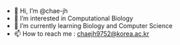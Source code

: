 - 👋 Hi, I’m @chae-jh
- 👀 I’m interested in Computational Biology
- 🌱 I’m currently learning Biology and Computer Science
- 📫 How to reach me : chaejh9752@korea.ac.kr

<!---
chae-jh/chae-jh is a ✨ special ✨ repository because its `README.md` (this file) appears on your GitHub profile.
You can click the Preview link to take a look at your changes.
--->
